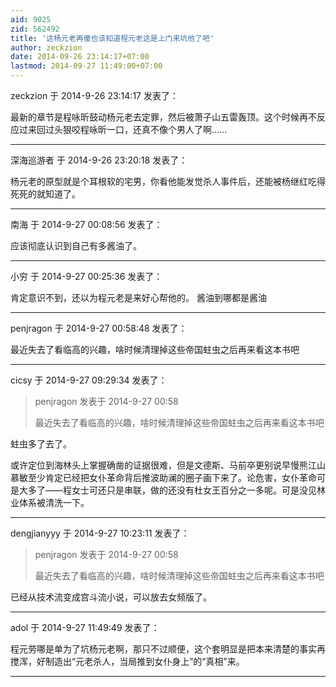 ```yaml
---
aid: 9025
zid: 562492
title: '这杨元老再傻也该知道程元老这是上门来坑他了吧'
author: zeckzion
date: 2014-09-26 23:14:17+07:00
lastmod: 2014-09-27 11:49:00+07:00
---
```


zeckzion 于 2014-9-26 23:14:17 发表了：

最新的章节是程咏昕鼓动杨元老去定罪，然后被萧子山五雷轰顶。这个时候再不反应过来回过头狠咬程咏昕一口，还真不像个男人了啊……

---------

深海巡游者 于 2014-9-26 23:20:18 发表了：

杨元老的原型就是个耳根软的宅男，你看他能发觉杀人事件后，还能被杨继红吃得死死的就知道了。

---------

南海 于 2014-9-27 00:08:56 发表了：

应该彻底认识到自己有多酱油了。

---------

小穷 于 2014-9-27 00:25:36 发表了：

肯定意识不到，还以为程元老是来好心帮他的。 酱油到哪都是酱油

---------

penjragon 于 2014-9-27 00:58:48 发表了：

最近失去了看临高的兴趣，啥时候清理掉这些帝国蛀虫之后再来看这本书吧

---------

cicsy 于 2014-9-27 09:29:34 发表了：

> penjragon 发表于 2014-9-27 00:58
> 
> 最近失去了看临高的兴趣，啥时候清理掉这些帝国蛀虫之后再来看这本书吧



蛀虫多了去了。

或许定位到海林头上掌握确凿的证据很难，但是文德斯、马前卒更别说早慢熊江山慕敏至少肯定已经把女仆革命背后推波助澜的圈子画下来了。论危害，女仆革命可是大多了——程女士可还只是串联，做的还没有杜女王百分之一多呢。可是没见林业体系被清洗一下。

---------

dengjianyyy 于 2014-9-27 10:23:11 发表了：

> penjragon 发表于 2014-9-27 00:58
> 
> 最近失去了看临高的兴趣，啥时候清理掉这些帝国蛀虫之后再来看这本书吧



已经从技术流变成宫斗流小说，可以放去女频版了。

---------

adol 于 2014-9-27 11:49:49 发表了：

程元劳哪是单为了坑杨元老啊，那只不过顺便，这个套明显是把本来清楚的事实再搅浑，好制造出“元老杀人，当局推到女仆身上”的“真相”来。

---------

